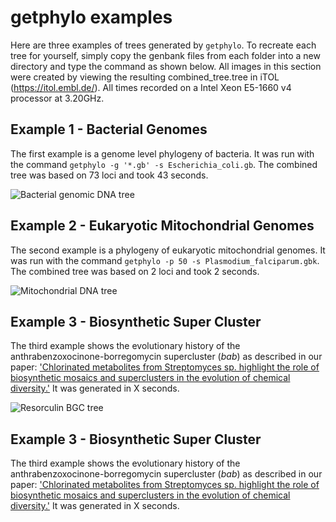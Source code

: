 # getphylo examples

Here are three examples of trees generated by `getphylo`. To recreate each tree for yourself, simply copy the genbank files from each folder into a new directory and type the command as shown below. All images in this section were created by viewing the resulting combined_tree.tree in iTOL (https://itol.embl.de/). All times recorded on a Intel Xeon E5-1660 v4 processor at 3.20GHz.

## Example 1 - Bacterial Genomes
The first example is a genome level phylogeny of bacteria. It was run with the command `getphylo -g '*.gb' -s Escherichia_coli.gb`. The combined tree was based on 73 loci and took 43 seconds.

![Bacterial genomic DNA tree](example_data_1/bacterial_tree.png)

## Example 2 - Eukaryotic Mitochondrial Genomes
The second example is a phylogeny of eukaryotic mitochondrial genomes. It was run with the command `getphylo -p 50 -s Plasmodium_falciparum.gbk`. The combined tree was based on 2 loci and took 2 seconds.

![Mitochondrial DNA tree](example_data_2/mtDNA_tree.png)

## Example 3 - Biosynthetic Super Cluster
The third example shows the evolutionary history of the anthrabenzoxocinone-borregomycin supercluster (*bab*) as described in our paper: ['Chlorinated metabolites from Streptomyces sp. highlight the role of biosynthetic mosaics and superclusters in the evolution of chemical diversity.'](https://doi.org/10.1039/D1OB00600B) It was generated in X seconds.

![Resorculin BGC tree](example_data_3/rsn_tree.png)

## Example 3 - Biosynthetic Super Cluster
The third example shows the evolutionary history of the anthrabenzoxocinone-borregomycin supercluster (*bab*) as described in our paper: ['Chlorinated metabolites from Streptomyces sp. highlight the role of biosynthetic mosaics and superclusters in the evolution of chemical diversity.'](https://doi.org/10.1039/D1OB00600B) It was generated in X seconds.
